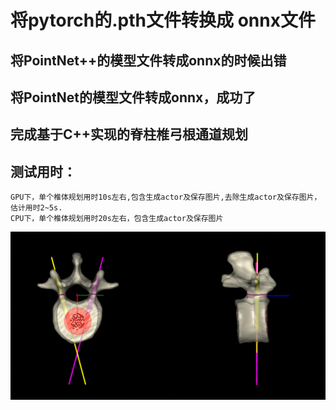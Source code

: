 # 将pytorch的.pth文件转换成 onnx文件

## 将PointNet++的模型文件转成onnx的时候出错

## 将PointNet的模型文件转成onnx，成功了

## 完成基于C++实现的脊柱椎弓根通道规划
## 测试用时：

    GPU下，单个椎体规划用时10s左右,包含生成actor及保存图片,去除生成actor及保存图片，估计用时2~5s.
    CPU下，单个椎体规划用时20s左右，包含生成actor及保存图片
    
![image](./png/01.png)